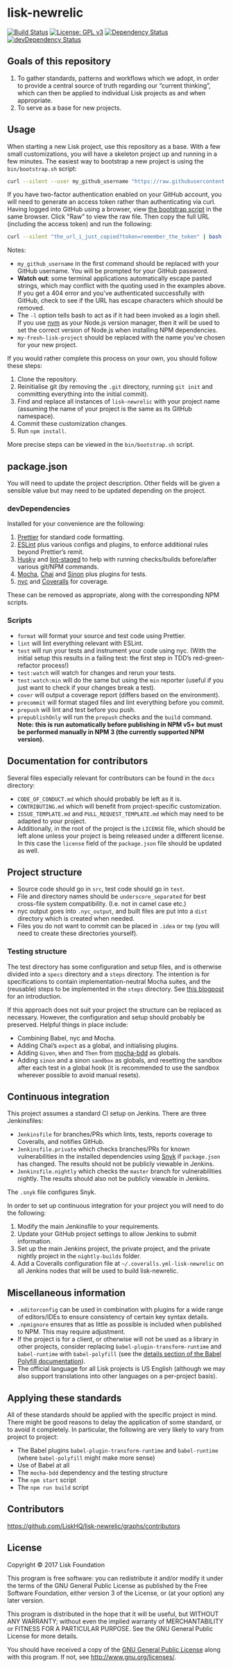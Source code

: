 # lisk-newrelic

[![Build Status](https://jenkins.lisk.io/buildStatus/icon?job=lisk-newrelic/master)](https://jenkins.lisk.io/job/lisk-newrelic/job/master/)
[![License: GPL v3](https://img.shields.io/badge/License-GPL%20v3-blue.svg)](http://www.gnu.org/licenses/gpl-3.0)
<a href="https://david-dm.org/LiskHQ/lisk-newrelic"><img src="https://david-dm.org/LiskHQ/lisk-newrelic.svg" alt="Dependency Status"></a>
<a href="https://david-dm.org/LiskHQ/lisk-newrelic/?type=dev"><img src="https://david-dm.org/LiskHQ/lisk-newrelic/dev-status.svg" alt="devDependency Status"></a>

## Goals of this repository

1. To gather standards, patterns and workflows which we adopt, in order to
	provide a central source of truth regarding our “current thinking”, which can
	then be applied to individual Lisk projects as and when appropriate.
1. To serve as a base for new projects.

## Usage

When starting a new Lisk project, use this repository as a base. With a few
small customizations, you will have a skeleton project up and running in a few
minutes. The easiest way to bootstrap a new project is using the
`bin/bootstrap.sh` script:

```sh
curl --silent --user my_github_username "https://raw.githubusercontent.com/LiskHQ/lisk-newrelic/master/bin/bootstrap.sh" | bash -ls my-fresh-lisk-project
```

If you have two-factor authentication enabled on your GitHub account, you will
need to generate an access token rather than authenticating via curl. Having
logged into GitHub using a browser, view [the bootstrap
script][bootstrap-script] in the same browser. Click "Raw" to view the raw file.
Then copy the full URL (including the access token) and run the following:

```sh
curl --silent "the_url_i_just_copied?token=remember_the_token" | bash -ls my-fresh-lisk-project
```

Notes:

* `my_github_username` in the first command should be replaced with your GitHub
	username. You will be prompted for your GitHub password.
* **Watch out**: some terminal applications automatically escape pasted strings,
	which may conflict with the quoting used in the examples above. If you get a
	404 error and you've authenticated successfully with GitHub, check to see if
	the URL has escape characters which should be removed.
* The `-l` option tells bash to act as if it had been invoked as a login shell.
	If you use [nvm][nvm] as your Node.js version manager, then it will be used to
	set the correct version of Node.js when installing NPM dependencies.
* `my-fresh-lisk-project` should be replaced with the name you’ve chosen for
	your new project.

If you would rather complete this process on your own, you should follow these
steps:

1. Clone the repository.
1. Reinitialise git (by removing the `.git` directory, running `git init` and
	committing everything into the initial commit).
1. Find and replace all instances of `lisk-newrelic` with your project name
	(assuming the name of your project is the same as its GitHub namespace).
1. Commit these customization changes.
1. Run `npm install`.

More precise steps can be viewed in the `bin/bootstrap.sh` script.

## package.json

You will need to update the project description. Other fields will be given a
sensible value but may need to be updated depending on the project.

### devDependencies

Installed for your convenience are the following:

1. [Prettier][prettier] for standard code formatting.
1. [ESLint][eslint] plus various configs and plugins, to enforce additional
	rules beyond Prettier’s remit.
1. [Husky][husky] and [lint-staged][lint-staged] to help with running
	checks/builds before/after various git/NPM commands.
1. [Mocha][mocha], [Chai][chai] and [Sinon][sinon] plus plugins for tests.
1. [nyc][nyc] and [Coveralls][coveralls] for coverage.

These can be removed as appropriate, along with the corresponding NPM scripts.

### Scripts

* `format` will format your source and test code using Prettier.
* `lint` will lint everything relevant with ESLint.
* `test` will run your tests and instrument your code using nyc. (With the
	initial setup this results in a failing test: the first step in TDD’s
	red-green-refactor process!)
* `test:watch` will watch for changes and rerun your tests.
* `test:watch:min` will do the same but using the `min` reporter (useful if you
	just want to check if your changes break a test).
* `cover` will output a coverage report (differs based on the environment).
* `precommit` will format staged files and lint everything before you commit.
* `prepush` will lint and test before you push.
* `prepublishOnly` will run the `prepush` checks and the `build` command.
	**Note: this is run automatically before publishing in NPM v5+ but must be
	performed manually in NPM 3 (the currently supported NPM version).**

## Documentation for contributors

Several files especially relevant for contributors can be found in the `docs`
directory:

* `CODE_OF_CONDUCT.md` which should probably be left as it is.
* `CONTRIBUTING.md` which will benefit from project-specific customization.
* `ISSUE_TEMPLATE.md` and `PULL_REQUEST_TEMPLATE.md` which may need to be
	adapted to your project.
* Additionally, in the root of the project is the `LICENSE` file, which should
	be left alone unless your project is being released under a different license.
	In this case the `license` field of the `package.json` file should be updated
	as well.

## Project structure

* Source code should go in `src`, test code should go in `test`.
* File and directory names should be `underscore_separated` for best cross-file
	system compatibility. (I.e. not in camel case etc.)
* nyc output goes into `.nyc_output`, and built files are put into a `dist`
	directory which is created when needed.
* Files you do not want to commit can be placed in `.idea` or `tmp` (you will
	need to create these directories yourself).

### Testing structure

The test directory has some configuration and setup files, and is otherwise
divided into a `specs` directory and a `steps` directory. The intention is for
specifications to contain implementation-neutral Mocha suites, and the
(reusable) steps to be implemented in the `steps` directory. See [this
blogpost][gwt-blogpost] for an introduction.

If this approach does not suit your project the structure can be replaced as
necessary. However, the configuration and setup should probably be preserved.
Helpful things in place include:

* Combining Babel, nyc and Mocha.
* Adding Chai’s `expect` as a global, and initialising plugins.
* Adding `Given`, `When` and `Then` from [mocha-bdd][mocha-bdd] as globals.
* Adding `sinon` and a sinon `sandbox` as globals, and resetting the sandbox
	after each test in a global hook (it is recommended to use the sandbox
	wherever possible to avoid manual resets).

## Continuous integration

This project assumes a standard CI setup on Jenkins. There are three
Jenkinsfiles:

* `Jenkinsfile` for branches/PRs which lints, tests, reports coverage to
	Coveralls, and notifies GitHub.
* `Jenkinsfile.private` which checks branches/PRs for known vulnerabilities in
	the installed dependencies using [Snyk][snyk] if `package.json` has changed.
	The results should not be publicly viewable in Jenkins.
* `Jenkinsfile.nightly` which checks the `master` branch for vulnerabilities
	nightly. The results should also not be publicly viewable in Jenkins.

The `.snyk` file configures Snyk.

In order to set up continuous integration for your project you will need to do
the following:

1. Modify the main Jenkinsfile to your requirements.
1. Update your GitHub project settings to allow Jenkins to submit information.
1. Set up the main Jenkins project, the private project, and the private nightly
	project in the `nightly-builds` folder.
1. Add a Coveralls configuration file at `~/.coveralls.yml-lisk-newrelic` on all
	Jenkins nodes that will be used to build lisk-newrelic.

## Miscellaneous information

* `.editorconfig` can be used in combination with plugins for a wide range of
	editors/IDEs to ensure consistency of certain key syntax details.
* `.npmignore` ensures that as little as possible is included when published to
	NPM. This may require adjustment.
* If the project is for a client, or otherwise will not be used as a library in
	other projects, consider replacing `babel-plugin-transform-runtime` and
	`babel-runtime` with `babel-polyfill` (see the
	[details section of the Babel Polyfill documentation](babel-polyfill-details)).
* The official language for all Lisk projects is US English (although we may
	also support translations into other languages on a per-project basis).

## Applying these standards

All of these standards should be applied with the specific project in mind.
There might be good reasons to delay the application of some standard, or to
avoid it completely. In particular, the following are very likely to vary from
project to project:

* The Babel plugins `babel-plugin-transform-runtime` and `babel-runtime` (where
	`babel-polyfill` might make more sense)
* Use of Babel at all
* The `mocha-bdd` dependency and the testing structure
* The `npm start` script
* The `npm run build` script

## Contributors

https://github.com/LiskHQ/lisk-newrelic/graphs/contributors

## License

Copyright © 2017 Lisk Foundation

This program is free software: you can redistribute it and/or modify it under
the terms of the GNU General Public License as published by the Free Software
Foundation, either version 3 of the License, or (at your option) any later
version.

This program is distributed in the hope that it will be useful, but WITHOUT ANY
WARRANTY; without even the implied warranty of MERCHANTABILITY or FITNESS FOR A
PARTICULAR PURPOSE. See the GNU General Public License for more details.

You should have received a copy of the [GNU General Public License][license]
along with this program. If not, see <http://www.gnu.org/licenses/>.

[babel]: https://babeljs.io/
[babel-polyfill-details]: http://babeljs.io/docs/usage/polyfill#details
[bootstrap-script]: https://github.com/LiskHQ/lisk-newrelic/blob/master/bin/bootstrap.sh
[chai]: http://chaijs.com/
[coveralls]: https://coveralls.io/
[eslint]: https://eslint.org/
[gwt-blogpost]: https://blog.lisk.io/bdd-style-unit-testing-with-mocha-704137e429d5
[husky]: https://github.com/typicode/husky
[license]: https://github.com/LiskHQ/lisk-newrelic/tree/master/LICENSE
[lint-staged]: https://github.com/okonet/lint-staged
[mocha]: http://mochajs.org/
[mocha-bdd]: https://github.com/LiskHQ/mocha-bdd
[nvm]: https://github.com/creationix/nvm
[nyc]: https://istanbul.js.org/
[prettier]: https://prettier.io/
[sinon]: http://sinonjs.org/
[snyk]: https://snyk.io/
